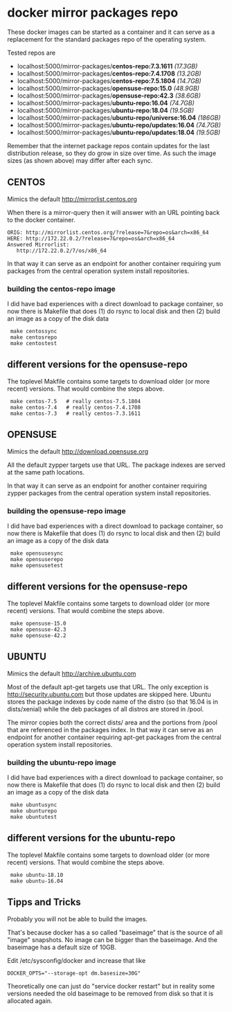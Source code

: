 # docker mirror packages repo

These docker images can be started as a container
and it can serve as a replacement for the standard
packages repo of the operating system.

Tested repos are

 * localhost:5000/mirror-packages/**centos-repo:7.3.1611** _(17.3GB)_
 * localhost:5000/mirror-packages/**centos-repo:7.4.1708** _(13.2GB)_
 * localhost:5000/mirror-packages/**centos-repo:7.5.1804** _(14.7GB)_
 * localhost:5000/mirror-packages/**opensuse-repo:15.0**   _(48.9GB)_
 * localhost:5000/mirror-packages/**opensuse-repo:42.3**   _(38.6GB)_
 * localhost:5000/mirror-packages/**ubuntu-repo:16.04**    _(74.7GB)_
 * localhost:5000/mirror-packages/**ubuntu-repo:18.04**    _(19.5GB)_
 * localhost:5000/mirror-packages/**ubuntu-repo/universe:16.04** _(186GB)_
 * localhost:5000/mirror-packages/**ubuntu-repo/updates:16.04** _(74.7GB)_
 * localhost:5000/mirror-packages/**ubuntu-repo/updates:18.04** _(19.5GB)_

Remember that the internet package repos contain updates for the last
distribution release, so they do grow in size over time. As such the
image sizes (as shown above) may differ after each sync.

## CENTOS

Mimics the default http://mirrorlist.centos.org

When there is a mirror-query then it will answer
with an URL pointing back to the docker container.

    ORIG: http://mirrorlist.centos.org/?release=7&repo=os&arch=x86_64
    HERE: http://172.22.0.2/?release=7&repo=os&arch=x86_64
    Answered Mirrorlist:
       http://172.22.0.2/7/os/x86_64

In that way it can serve as an endpoint for another
container requiring yum packages from the central
operation system install repositories.

### building the centos-repo image

I did have bad experiences with a direct download to
package container, so now there is Makefile that does
(1) do rsync to local disk and then (2) build an image 
as a copy of the disk data

     make centossync
     make centosrepo
     make centostest

## different versions for the opensuse-repo

The toplevel Makfile contains some targets to download
older (or more recent) versions. That would combine
the steps above.

     make centos-7.5   # really centos-7.5.1804
     make centos-7.4   # really centos-7.4.1708
     make centos-7.3   # really centos-7.3.1611

## OPENSUSE

Mimics the default http://download.opensuse.org

All the default zypper targets use that URL. The
package indexes are served at the same path 
locations.

In that way it can serve as an endpoint for another
container requiring zypper packages from the central
operation system install repositories.

### building the opensuse-repo image

I did have bad experiences with a direct download to
package container, so now there is Makefile that does
(1) do rsync to local disk and then (2) build an image 
as a copy of the disk data

     make opensusesync
     make opensuserepo
     make opensusetest

## different versions for the opensuse-repo

The toplevel Makfile contains some targets to download
older (or more recent) versions. That would combine
the steps above.

     make opensuse-15.0
     make opensuse-42.3
     make opensuse-42.2

## UBUNTU

Mimics the default http://archive.ubuntu.com

Most of the default apt-get targets use that URL. The
only exception is http://security.ubuntu.com but 
those updates are skipped here. Ubuntu stores the
package indexes by code name of the distro (so that
16.04 is in dists/xenial) while the deb packages of 
all distros are stored in /pool.

The mirror copies both the correct dists/ area and
the portions from /pool that are referenced in the
packages index. In that way it can serve as an endpoint 
for another container requiring apt-get packages from 
the central operation system install repositories.

### building the ubuntu-repo image

I did have bad experiences with a direct download to
package container, so now there is Makefile that does
(1) do rsync to local disk and then (2) build an image 
as a copy of the disk data

     make ubuntusync
     make ubunturepo
     make ubuntutest

## different versions for the ubuntu-repo

The toplevel Makfile contains some targets to download
older (or more recent) versions. That would combine
the steps above.

     make ubuntu-18.10
     make ubuntu-16.04

## Tipps and Tricks

Probably you will not be able to build the images.

That's because docker has a so called "baseimage"
that is the source of all "image" snapshots. No
image can be bigger than the baseimage. And the
baseimage has a default size of 10GB.

Edit /etc/sysconfig/docker and increase that like

    DOCKER_OPTS="--storage-opt dm.basesize=30G"

Theoretically one can just do "service docker restart"
but in reality some versions needed the old baseimage
to be removed from disk so that it is allocated again.
